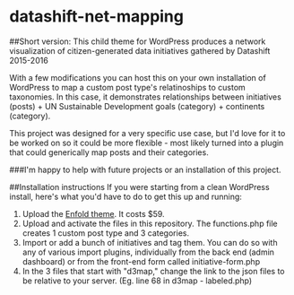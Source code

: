 # datashift-net-mapping

##Short version:
This child theme for WordPress produces a network visualization of citizen-generated data initiatives gathered by Datashift
2015-2016

With a few modifications you can host this on your own installation of WordPress to map a custom post type's relatinoships to custom taxonomies.  In this case, it demonstrates relationships between initiatives (posts) + UN Sustainable Development goals (category) + continents (category).

This project was designed for a very specific use case, but I'd love for it to be worked on so it could be more flexible - most likely turned into a plugin that could generically map posts and their categories.

###I'm happy to help with future projects or an installation of this project.

##Installation instructions
If you were starting from a clean WordPress install, here's what you'd have to do to get this up and running:
1. Upload the [Enfold theme](http://themeforest.net/item/enfold-responsive-multipurpose-theme/4519990).  It costs $59.
2. Upload and activate the files in this repository.  The functions.php file creates 1 custom post type and 3 categories.
3. Import or add a bunch of initiatives and tag them.  You can do so with any of various import plugins, individually from the back end (admin dashboard) or from the front-end form called initiative-form.php
4. In the 3 files that start with "d3map," change the link to the json files to be relative to your server.  (Eg. line 68 in d3map - labeled.php)
